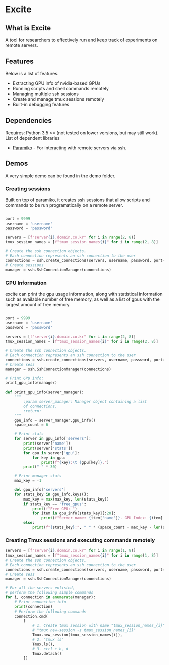 # Excite

## What is Excite

A tool for researchers to effectively run and keep track of experiments on remote servers.

## Features

Below is a list of features.
- Extracting GPU info of nvidia-based GPUs
- Running scripts and shell commands remotely 
- Managing multiple ssh sessions
- Create and manage tmux sessions remotely
- Built-in debugging features

## Dependencies

Requires: Python 3.5 >= (not tested on lower versions, but may still work).
List of dependent libraries
- [Paramiko](https://github.com/paramiko/paramiko) - For interacting with remote servers via ssh.

## Demos 

A very simple demo can be found in the demo folder. 

### Creating sessions

Built on top of paramiko, it creates ssh sessions that allow scripts and commands to be run 
programatically on a remote server.

```python

port = 9999
username = 'username'
password = 'password'

servers = [f"server{i}.domain.co.kr" for i in range(2, 8)]
tmux_session_names = [f"tmux_session_names{i}" for i in range(2, 8)]

# Create the ssh connection objects.
# Each connection represents an ssh connection to the user
connections = ssh.create_connections(servers, username, password, port=port, is_debug=True)
# Create sessions
manager = ssh.SshConnectionManager(connections)

```

### GPU Information

excite can print the gpu usage information, along with statistical information such as available number of free memory, as well as a list of gpus
with the largest amount of free memory.

```python

port = 9999
username = 'username'
password = 'password'

servers = [f"server{i}.domain.co.kr" for i in range(2, 8)]
tmux_session_names = [f"tmux_session_names{i}" for i in range(2, 8)]

# Create the ssh connection objects.
# Each connection represents an ssh connection to the user
connections = ssh.create_connections(servers, username, password, port=port, is_debug=True)
# Create sess
manager = ssh.SshConnectionManager(connections)

# Print GPU info:
print_gpu_info(manager)

def print_gpu_info(server_manager):
    """
        :param server_manager: Manager object containing a list
        of connections.
        :return:
    """
    gpu_info = server_manager.gpu_info()
    space_count = 6

    # Print stats
    for server in gpu_info['servers']:
        print(server['name'])
        print(server['stats'])
        for gpu in server['gpu']:
            for key in gpu:
                print(f"{key}:\t {gpu[key]}.")
        print("-" * 30)

    # Print manager stats
    max_key = -1

    del gpu_info['servers']
    for stats_key in gpu_info.keys():
        max_key = max(max_key, len(stats_key))
        if stats_key == 'free_gpus':
            print(f"Free GPU: ")
            for item in gpu_info[stats_key][:20]:
                print(f"Server name: {item['name']}. GPU Index: {item['index']}. Free memory: {item['free_memory']}")
        else:
            print(f"{stats_key}:", " " * (space_count + max_key - len(stats_key)), f"{gpu_info[stats_key]}")


```

### Creating Tmux sessions and executing commands remotely

```python
servers = [f"server{i}.domain.co.kr" for i in range(1, 8)]
tmux_session_names = [f"tmux_session_names{i}" for i in range(1, 8)]
# Create the ssh connection objects.
# Each connection represents an ssh connection to the user
connections = ssh.create_connections(servers, username, password, port=port, is_debug=True)
# Create sess
manager = ssh.SshConnectionManager(connections)

# For all the servers enlisted,
# perform the following simple commands
for i, connection in enumerate(manager):
    # Print connection info
    print(connection)
    # Perform the following commands
    connection.cmd(
        [
            # 1. Create tmux session with name "tmux_session_names_{i}" where i is a number. e.g. 1
            # "tmux new-session -s tmux_session_names_{i]"
            Tmux.new_session(tmux_session_names[i]),
            # 2. "tmux ls"
            Tmux.ls(),
            # 3. ctrl + b, d
            Tmux.detach()
        ])
```